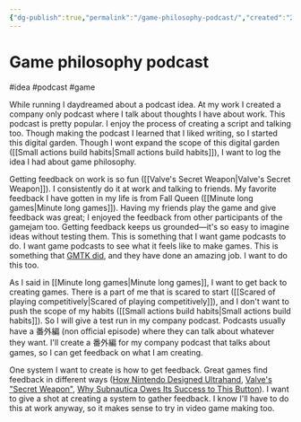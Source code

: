 ```yaml
---
{"dg-publish":true,"permalink":"/game-philosophy-podcast/","created":"2024-01-14T11:10:10.000+09:00","updated":"2024-01-14T11:23:43.000+09:00"}
---
```


# Game philosophy podcast

#idea #podcast #game 

While running I daydreamed about a podcast idea. At my work I created a company only podcast where I talk about thoughts I have about work. This podcast is pretty popular. I enjoy the process of creating a script and talking too. Though making the podcast I learned that I liked writing, so I started this digital garden. Though I wont expand the scope of this digital garden ([[Small actions build habits\|Small actions build habits]]), I want to log the idea I had about game philosophy.

Getting feedback on work is so fun ([[Valve's Secret Weapon\|Valve's Secret Weapon]]). I consistently do it at work and talking to friends. My favorite feedback I have gotten in my life is from Fall Queen ([[Minute long games\|Minute long games]]). Having my friends play the game and give feedback was great; I enjoyed the feedback from other participants of the gamejam too. Getting feedback keeps us grounded—it's so easy to imagine ideas without testing them. This is something that I want game podcasts to do. I want game podcasts to see what it feels like to make games. This is something that [GMTK did](https://www.youtube.com/watch?v=n8bqjpq0MIw&list=PLc38fcMFcV_uH3OK4sTa4bf-UXGk2NW2n), and they have done an amazing job. I want to do this too.

As I said in [[Minute long games\|Minute long games]], I want to get back to creating games. There is a part of me that is scared to start ([[Scared of playing competitively\|Scared of playing competitively]]), and I don't want to push the scope of my habits ([[Small actions build habits\|Small actions build habits]]). So I will give a test run in my company podcast. Podcasts usually have a 番外編 (non official episode) where they can talk about whatever they want. I'll create a 番外編 for my company podcast that talks about games, so I can get feedback on what I am creating.

One system I want to create is how to get feedback. Great games find feedback in different ways ([How Nintendo Designed Ultrahand](https://www.youtube.com/watch?v=pvOqTunOQB8), [Valve's "Secret Weapon"](https://www.youtube.com/watch?v=9Yomqk0C6kE), [Why Subnautica Owes Its Success to This Button](https://www.youtube.com/watch?v=zVnOcmiEdIE)). I want to give a shot at creating a system to gather feedback. I know I'll have to do this at work anyway, so it makes sense to try in video game making too.
